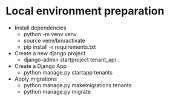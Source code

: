 # Local environment preparation
- Install dependencies
  - python -m venv venv
  - source venv/bin/activate
  - pip install -r requirements.txt
- Create a new django project
  - django-admin startproject tenant_api .
- Create a Django App
  - python manage.py startapp tenants
- Apply migrations
  - python manage.py makemigrations tenants
  - python manage.py migrate